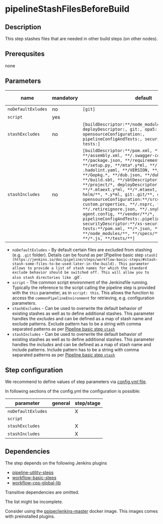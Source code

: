 # pipelineStashFilesBeforeBuild

## Description

This step stashes files that are needed in other build steps (on other nodes).

## Prerequsites

none

## Parameters

| name | mandatory | default | possible values |
|------|-----------|---------|-----------------|
| `noDefaultExludes` | no | `[git]` |  |
| `script` | yes |  |  |
| `stashExcludes` | no | `[buildDescriptor:**/node_modules/**/package.json, deployDescriptor:, git:, opa5:, opensourceConfiguration:, pipelineConfigAndTests:, securityDescriptor:, tests:]` |  |
| `stashIncludes` | no | `[buildDescriptor:**/pom.xml, **/.mvn/**, **/assembly.xml, **/.swagger-codegen-ignore, **/package.json, **/requirements.txt, **/setup.py, **/mta*.y*ml, **/.npmrc, Dockerfile, .hadolint.yaml, **/VERSION, **/version.txt, **/Gopkg.*, **/dub.json, **/dub.sdl, **/build.sbt, **/sbtDescriptor.json, **/project/*, deployDescriptor:**/manifest*.y*ml, **/*.mtaext.y*ml, **/*.mtaext, **/xs-app.json, helm/**, *.y*ml, git:.git/**, opa5:**/*.*, opensourceConfiguration:**/srcclr.yml, **/vulas-custom.properties, **/.nsprc, **/.retireignore, **/.retireignore.json, **/.snyk, **/wss-unified-agent.config, **/vendor/**/*, pipelineConfigAndTests:.pipeline/**, securityDescriptor:**/xs-security.json, tests:**/pom.xml, **/*.json, **/*.xml, **/src/**, **/node_modules/**, **/specs/**, **/env/**, **/*.js, **/tests/**]` |  |

* `noDefaultExludes` - By default certain files are excluded from stashing (e.g. `.git` folder). Details can be found as per [Pipeline basic step `stash](https://jenkins.io/doc/pipeline/steps/workflow-basic-steps/#stash-stash-some-files-to-be-used-later-in-the-build). This parameter allows to provide a list of stash names for which the standard exclude behavior should be switched off. This will allow you to also stash directories like `.git`.
* `script` - The common script environment of the Jenkinsfile running. Typically the reference to the script calling the pipeline step is provided with the `this` parameter, as in `script: this`. This allows the function to access the `commonPipelineEnvironment` for retrieving, e.g. configuration parameters.
* `stashExcludes` - Can be used to overwrite the default behavior of existing stashes as well as to define additional stashes. This parameter handles the _excludes_ and can be defined as a map of stash name and exclude patterns. Exclude pattern has to be a string with comma separated patterns as per [Pipeline basic step `stash`](https://jenkins.io/doc/pipeline/steps/workflow-basic-steps/#stash-stash-some-files-to-be-used-later-in-the-build)
* `stashIncludes` - Can be used to overwrite the default behavior of existing stashes as well as to define additional stashes. This parameter handles the _includes_ and can be defined as a map of stash name and include patterns. Include pattern has to be a string with comma separated patterns as per [Pipeline basic step `stash`](https://jenkins.io/doc/pipeline/steps/workflow-basic-steps/#stash-stash-some-files-to-be-used-later-in-the-build)

## Step configuration

We recommend to define values of step parameters via [config.yml file](../configuration.md).

In following sections of the config.yml the configuration is possible:

| parameter | general | step/stage |
|-----------|---------|------------|
| `noDefaultExludes` |  | X |
| `script` |  |  |
| `stashExcludes` |  | X |
| `stashIncludes` |  | X |

## Dependencies

The step depends on the following Jenkins plugins

* [pipeline-utility-steps](https://plugins.jenkins.io/pipeline-utility-steps)
* [workflow-basic-steps](https://plugins.jenkins.io/workflow-basic-steps)
* [workflow-cps-global-lib](https://plugins.jenkins.io/workflow-cps-global-lib)

Transitive dependencies are omitted.

The list might be incomplete.

Consider using the [ppiper/jenkins-master](https://cloud.docker.com/u/ppiper/repository/docker/ppiper/jenkins-master)
docker image. This images comes with preinstalled plugins.

